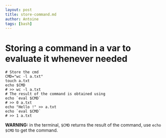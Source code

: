 ```yaml
---
layout: post
title: store-command.md
author: Antoine
tags: [bash]
---
```

# Storing a command in a var to evaluate it whenever needed

```Shell
# Store the cmd
CMD="wc -l a.txt"
touch a.txt
echo $CMD
# >> wc -l a.txt
# The result of the command is obtained using 
echo `eval $CMD`
# >> 0 a.txt
echo "Hello !" >> a.txt
echo `eval $CMD`
# >> 1 a.txt
```
__WARNING:__ in the terminal, `$CMD` returns the result of the command, use `echo $CMD` to get the command.
